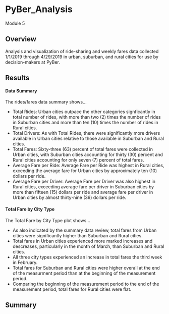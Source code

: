 # PyBer_Analysis
Module 5

## Overview
Analysis and visualization of ride-sharing and weekly fares data collected 1/1/2019 through 4/29/2019 in urban, suburban, and rural cities for use by decision-makers at PyBer.

## Results

#### Data Summary



The rides/fares data summary shows...
- Total Rides:  Urban cities outpace the other categories signficantly in total number of rides, with more than two (2) times the number of rides in Suburban cities and more than ten (10) times the number of rides in Rural cities.
- Total Drivers:  As with Total Rides, there were significantly more drivers available in Urban cities relative to those available in Suburban and Rural cities.
- Total Fares:  Sixty-three (63) percent of total fares were collected in Urban cities, with Suburban cities accounting for thirty (30) percent and Rural cities accounting for only seven (7) percent of total fares.
- Average Fare per Ride:  Average Fare per Ride was highest in Rural cities, exceeding the average fare for Urban cities by approximately ten (10) dollars per ride.
- Average Fare per Driver:  Average Fare per Driver was also highest in Rural cities, exceeding average fare per driver in Suburban cities by more than fifteen (15) dollars per ride and average fare per driver in Urban cities by almost thirty-nine (39) dollars per ride. 

#### Total Fare by City Type



The Total Fare by City Type plot shows...
-  As also indicated by the summary data review, total fares from Urban cities were significantly higher than Suburban and Rural cities.
-  Total fares in Urban cities experienced more marked increases and descreases, particularly in the month of March, than Suburban and Rural cities.
-  All three city types experienced an increase in total fares the third week in February.
-  Total fares for Suburban and Rural cities were higher overall at the end of the measurment period than at the beginning of the measurement period.
-  Comparing the beginning of the measurement period to the end of the measurement period, total fares for Rural cities were flat.

## Summary
